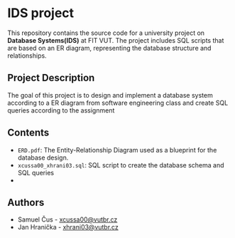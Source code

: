 # IDS project

This repository contains the source code for a university project on **Database Systems(IDS)** at FIT VUT. The project includes SQL scripts that are based on an ER diagram, representing the database structure and relationships.

## Project Description
The goal of this project is to design and implement a database system according to a ER diagram from software engineering class and create SQL queries according to the assignment

## Contents
- `ERD.pdf`: The Entity-Relationship Diagram used as a blueprint for the database design.
- `xcussa00_xhrani03.sql`: SQL script to create the database schema and SQL queries
- 

## Authors
- Samuel Čus - xcussa00@vutbr.cz
- Jan Hranička - xhrani03@vutbr.cz


